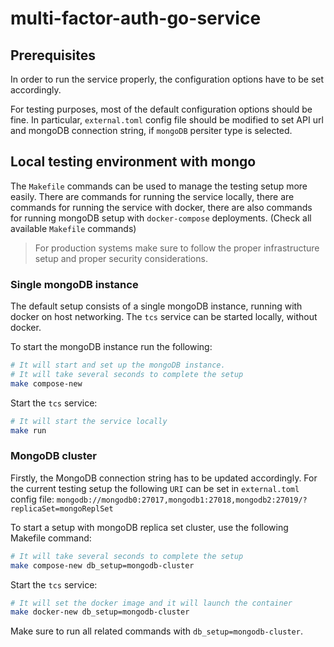 # multi-factor-auth-go-service

## Prerequisites

In order to run the service properly, the configuration options have to be set accordingly.

For testing purposes, most of the default configuration options should be fine.
In particular, `external.toml` config file should be modified to set API url and
mongoDB connection string, if `mongoDB` persiter type is selected.

## Local testing environment with mongo

The `Makefile` commands can be used to manage the testing setup more easily.
There are commands for running the service locally, there are commands for running the
service with docker, there are also commands for running mongoDB setup with
`docker-compose` deployments. (Check all available `Makefile` commands)

> For production systems make sure to follow the proper infrastructure setup and
> proper security considerations.

### Single mongoDB instance

The default setup consists of a single mongoDB instance, running with docker on host
networking. The `tcs` service can be started locally, without docker.

To start the mongoDB instance run the following:
```bash
# It will start and set up the mongoDB instance.
# It will take several seconds to complete the setup
make compose-new
```

Start the `tcs` service:
```bash
# It will start the service locally
make run
```

### MongoDB cluster

Firstly, the MongoDB connection string has to be updated accordingly. For the current testing
setup the following `URI` can be set in `external.toml` config file: `mongodb://mongodb0:27017,mongodb1:27018,mongodb2:27019/?replicaSet=mongoReplSet`

To start a setup with mongoDB replica set cluster, use the following Makefile command:
```bash
# It will take several seconds to complete the setup
make compose-new db_setup=mongodb-cluster
```

Start the `tcs` service:
```bash
# It will set the docker image and it will launch the container
make docker-new db_setup=mongodb-cluster
```

Make sure to run all related commands with `db_setup=mongodb-cluster`.
